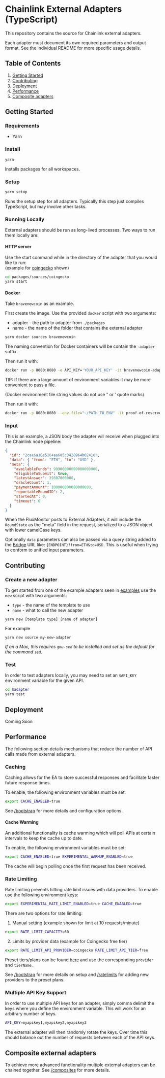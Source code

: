 # Chainlink External Adapters (TypeScript)

This repository contains the source for Chainlink external adapters.

Each adapter must document its own required parameters and output format. See the individual README for more specific usage details.

## Table of Contents

1. [Getting Started](#Getting-Started)
2. [Contributing](#Contributing)
3. [Deployment](#Deployment)
4. [Performance](#Advanced)
5. [Composite adapters](#Composite-external-adapters)

## Getting Started

### Requirements

- Yarn

### Install

```bash
yarn
```

Installs packages for all workspaces.

### Setup

```bash
yarn setup
```

Runs the setup step for all adapters. Typically this step just compiles TypeScript, but may involve other tasks.

### Running Locally

External adapters should be run as long-lived processes. Two ways to run them locally are:

#### HTTP server

Use the start command while in the directory of the adapter that you would like to run:  
(example for [coingecko](./packages/sources/coingecko) shown)

```bash
cd packages/sources/coingecko
yarn start
```

#### Docker

Take `bravenewcoin` as an example.

First create the image. Use the provided `docker` script with two arguments:

- adapter - the path to adapter from `./packages`
- name - the name of the folder that contains the external adapter

```bash
yarn docker sources bravenewcoin
```

The naming convention for Docker containers will be contain the `-adapter` suffix.

Then run it with:

```bash
docker run -p 8080:8080 -e API_KEY='YOUR_API_KEY' -it bravenewcoin-adapter:latest
```

TIP: If there are a large amount of environment variables it may be more convenient to pass a file.

(Docker environment file string values do not use " or ' quote marks)

Then run it with:

```bash
docker run -p 8080:8080 --env-file="~/PATH_TO_ENV" -it proof-of-reserves-adapter:latest
```

### Input

This is an example, a JSON body the adapter will receive when plugged into the Chainlink node pipeline:

```json
{
  "id": "2cae6a10e5184aa685c3428964b02418",
  "data": { "from": "ETH", "to": "USD" },
  "meta": {
    "availableFunds": 99900000000000000000,
    "eligibleToSubmit": true,
    "latestAnswer": 39307000000,
    "oracleCount": 1,
    "paymentAmount": 100000000000000000,
    "reportableRoundID": 2,
    "startedAt": 0,
    "timeout": 0
  }
}
```

When the FluxMonitor posts to External Adapters, it will include the `RoundState` as the "meta" field in the request, serialized to a JSON object with lower camelCase keys.

Optionally `data` parameters can also be passed via a query string added to the [Bridge](https://docs.chain.link/docs/node-operators) URL like: `{ENDPOINT}?from=ETH&to=USD`. This is useful when trying to conform to unified input parameters.

## Contributing

### Create a new adapter

To get started from one of the example adapters seen in [examples](./packages/examples) use the `new` script with two arguments:

- `type` - the name of the template to use
- `name` - what to call the new adapter

```
yarn new [template type] [name of adapter]
```

For example

```
yarn new source my-new-adapter
```

_If on a Mac, this requires `gnu-sed` to be installed and set as the default for the command `sed`._

### Test

In order to test adapters locally, you may need to set an `$API_KEY` environment variable for the given API.

```bash
cd $adapter
yarn test
```

## Deployment

Coming Soon

<!-- TODO: container based deployment documentation -->

## Performance
The following section details mechanisms that reduce the number of API calls made from external adapters.

### Caching
Caching allows for the EA to store successful responses and facilitate faster future response times.

To enable, the following environment variables must be set:
```bash
export CACHE_ENABLED=true
```

See [/bootstrap](./packages/core/bootstrap#caching) for more details and configuration options.

#### Cache Warming
An additional functionality is cache warming which will poll APIs at certain intervals to keep the cache up to date.

To enable, the following environment variables must be set:
```bash
export CACHE_ENABLED=true EXPERIMENTAL_WARMUP_ENABLED=true
```
The cache will begin polling once the first request has been received.

### Rate Limiting
Rate limiting prevents hitting rate limit issues with data providers. To enable use the following environment keys:
```bash
export EXPERIMENTAL_RATE_LIMIT_ENABLED=true CACHE_ENABLED=true
```

There are two options for rate limiting:
1. Manual setting (example shown for limit at 10 requests/minute)
```bash
export RATE_LIMIT_CAPACITY=60
```
2. Limits by provider data (example for Coingecko free tier)
```bash
export RATE_LIMIT_API_PROVIDER=coingecko RATE_LIMIT_API_TIER=free
```
Preset tiers/plans can be found [here](./packages/core/ratelimits/src/limits.json) and use the corresponding `provider` and `tierName`.


See [/bootstrap](./packages/core/bootstrap#rate-limit) for more details on setup and [/ratelimits](./packages/core/ratelimits) for adding new providers to the preset plans.

### Multiple API Key Support

In order to use multiple API keys for an adapter, simply comma delimit the keys where you define the environment variable. This will work for an arbitrary number of keys.

```bash
API_KEY=myapikey1,myapikey2,myapikey3
```

The external adapter will then randomly rotate the keys. Over time this should balance out the number of requests between each of the API keys.

## Composite external adapters

To achieve more advanced functionality multiple external adapters can be chained together. See [/composites](./packages/composites) for more details.
